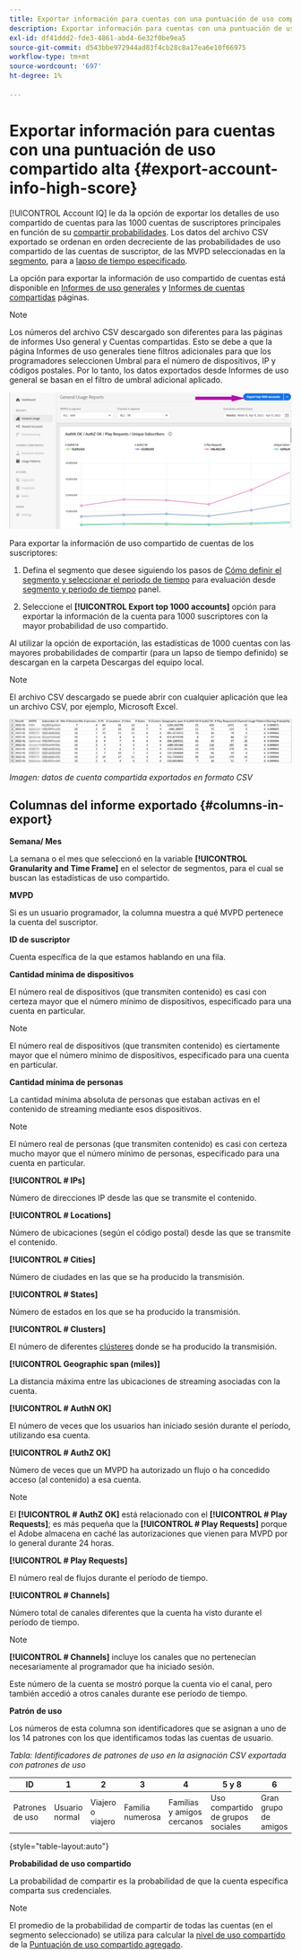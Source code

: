 ```yaml
---
title: Exportar información para cuentas con una puntuación de uso compartido alta
description: Exportar información para cuentas con una puntuación de uso compartido alta.
exl-id: df41ddd2-fde3-4861-abd4-6e32f0be9ea5
source-git-commit: d543bbe972944ad83f4cb28c8a17ea6e10f66975
workflow-type: tm+mt
source-wordcount: '697'
ht-degree: 1%

---
```


# Exportar información para cuentas con una puntuación de uso compartido alta {#export-account-info-high-score}

[!UICONTROL Account IQ] le da la opción de exportar los detalles de uso compartido de cuentas para las 1000 cuentas de suscriptores principales en función de su [compartir probabilidades](/help/accountiq/product-concepts.md#account-sharing-probability-def). Los datos del archivo CSV exportado se ordenan en orden decreciente de las probabilidades de uso compartido de las cuentas de suscriptor, de las MVPD seleccionadas en la [segmento](/help/accountiq/product-concepts.md#segment-def), para a [lapso de tiempo especificado](/help/accountiq/product-concepts.md#time-frame-def).

La opción para exportar la información de uso compartido de cuentas está disponible en [Informes de uso generales](/help/accountiq/general-usage-reports.md) y [Informes de cuentas compartidas](/help/accountiq/shared-acc-reports.md) páginas.

>[!NOTE]
>
>Los números del archivo CSV descargado son diferentes para las páginas de informes Uso general y Cuentas compartidas. Esto se debe a que la página Informes de uso generales tiene filtros adicionales para que los programadores seleccionen Umbral para el número de dispositivos, IP y códigos postales. Por lo tanto, los datos exportados desde Informes de uso general se basan en el filtro de umbral adicional aplicado.

![Opción Exportar en Uso general](assets/export.png)

Para exportar la información de uso compartido de cuentas de los suscriptores:

1. Defina el segmento que desee siguiendo los pasos de [Cómo definir el segmento y seleccionar el periodo de tiempo](/help/accountiq/howto-select-segment-timeframe.md) para evaluación desde [segmento y periodo de tiempo](/help/accountiq/segments-timeframe.md) panel.

1. Seleccione el **[!UICONTROL Export top 1000 accounts]** opción para exportar la información de la cuenta para 1000 suscriptores con la mayor probabilidad de uso compartido.

Al utilizar la opción de exportación, las estadísticas de 1000 cuentas con las mayores probabilidades de compartir (para un lapso de tiempo definido) se descargan en la carpeta Descargas del equipo local.

>[!NOTE]
>
>El archivo CSV descargado se puede abrir con cualquier aplicación que lea un archivo CSV, por ejemplo, Microsoft Excel.

![datos exportados en formato csv](assets/exported-csv.png)

*Imagen: datos de cuenta compartida exportados en formato CSV*

## Columnas del informe exportado {#columns-in-export}

**Semana/ Mes**

La semana o el mes que seleccionó en la variable **[!UICONTROL Granularity and Time Frame]** en el selector de segmentos, para el cual se buscan las estadísticas de uso compartido.

**MVPD**

Si es un usuario programador, la columna muestra a qué MVPD pertenece la cuenta del suscriptor.

**ID de suscriptor**

Cuenta específica de la que estamos hablando en una fila.

**Cantidad mínima de dispositivos**

El número real de dispositivos (que transmiten contenido) es casi con certeza mayor que el número mínimo de dispositivos, especificado para una cuenta en particular.

>[!NOTE]
>
>El número real de dispositivos (que transmiten contenido) es ciertamente mayor que el número mínimo de dispositivos, especificado para una cuenta en particular.

**Cantidad mínima de personas**

La cantidad mínima absoluta de personas que estaban activas en el contenido de streaming mediante esos dispositivos.

>[!NOTE]
>
>El número real de personas (que transmiten contenido) es casi con certeza mucho mayor que el número mínimo de personas, especificado para una cuenta en particular.

**[!UICONTROL # IPs]**

Número de direcciones IP desde las que se transmite el contenido.

**[!UICONTROL # Locations]**

Número de ubicaciones (según el código postal) desde las que se transmite el contenido.

**[!UICONTROL # Cities]**

Número de ciudades en las que se ha producido la transmisión.

**[!UICONTROL # States]**

Número de estados en los que se ha producido la transmisión.

**[!UICONTROL # Clusters]**

El número de diferentes [clústeres](/help/accountiq/product-concepts.md#cluster-def) donde se ha producido la transmisión.

**[!UICONTROL Geographic span (miles)]**

La distancia máxima entre las ubicaciones de streaming asociadas con la cuenta.

**[!UICONTROL # AuthN OK]**

El número de veces que los usuarios han iniciado sesión durante el período, utilizando esa cuenta.

**[!UICONTROL # AuthZ OK]**

Número de veces que un MVPD ha autorizado un flujo o ha concedido acceso (al contenido) a esa cuenta.

>[!NOTE]
>
>El **[!UICONTROL # AuthZ OK]** está relacionado con el **[!UICONTROL # Play Requests]**; es más pequeña que la **[!UICONTROL # Play Requests]** porque el Adobe almacena en caché las autorizaciones que vienen para MVPD por lo general durante 24 horas.

**[!UICONTROL # Play Requests]**

El número real de flujos durante el período de tiempo.

**[!UICONTROL # Channels]**

Número total de canales diferentes que la cuenta ha visto durante el período de tiempo.

>[!NOTE]
>
>**[!UICONTROL # Channels]** incluye los canales que no pertenecían necesariamente al programador que ha iniciado sesión.
>
>Este número de la cuenta se mostró porque la cuenta vio el canal, pero también accedió a otros canales durante ese período de tiempo.

**Patrón de uso**

Los números de esta columna son identificadores que se asignan a uno de los 14 patrones con los que identificamos todas las cuentas de usuario.

*Tabla: Identificadores de patrones de uso en la asignación CSV exportada con patrones de uso*

| ID | 1 | 2 | 3 | 4 | 5 y 8 | 6 | 7 | 9 | 10 y 11 | 12 | 13 | 14 |
|---|---|---|---|---|---|---|---|---|---|---|---|---|
| Patrones de uso | Usuario normal | Viajero o viajero | Familia numerosa | Familias y amigos cercanos | Uso compartido de grupos sociales | Gran grupo de amigos | Flujo simultáneo | Uso compartido de comunidades | Comportamiento incierto | Familia pequeña | Segunda casa | Uso anormal |

{style="table-layout:auto"}

**Probabilidad de uso compartido**

La probabilidad de compartir es la probabilidad de que la cuenta específica comparta sus credenciales.

>[!NOTE]
>
> El promedio de la probabilidad de compartir de todas las cuentas (en el segmento seleccionado) se utiliza para calcular la [nivel de uso compartido](/help/accountiq/dashboard.md#sharing-level) de la [Puntuación de uso compartido agregado](/help/accountiq/dashboard.md#aggregated-sharing).
